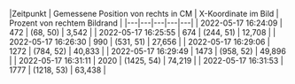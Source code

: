|Zeitpunkt | Gemessene Position von rechts in CM | X-Koordinate im Bild | Prozent von rechtem Bildrand |
|---|---|---|---|---|
| 2022-05-17 16:24:09 | 472 | (68, 50) | 3,542 |
| 2022-05-17 16:25:55 | 674 | (244, 51) | 12,708 |
| 2022-05-17 16:26:30 | 990 | (531, 51) | 27,656 |
| 2022-05-17 16:29:06 | 1272 | (784, 52) | 40,833 |
| 2022-05-17 16:29:49 | 1473 | (958, 52) | 49,896 |
| 2022-05-17 16:31:11 | 2020 | (1425, 54) | 74,219 |
| 2022-05-17 16:31:53 | 1777 | (1218, 53) | 63,438 |
